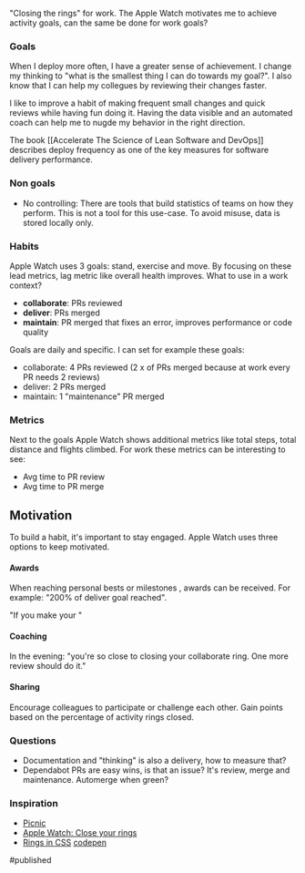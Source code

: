 "Closing the rings" for work. The Apple Watch motivates me to achieve activity goals, can the same be done for work goals?

### Goals
When I deploy more often, I have a greater sense of achievement. I change my thinking to "what is the smallest thing I can do towards my goal?". I also know that I can help my collegues by reviewing their changes faster. 

I like to improve a habit of making frequent small changes and quick reviews while having fun doing it. Having the data visible and an automated coach can help me to nugde my behavior in the right direction.

The book [[Accelerate The Science of Lean Software and DevOps]] describes deploy frequency as one of the key measures for software delivery performance.

### Non goals
- No controlling: There are tools that build statistics of teams on how they perform. This is not a tool for this use-case. To avoid misuse, data is stored locally only. 

### Habits
Apple Watch uses 3 goals: stand, exercise and move. By focusing on these lead metrics, lag metric like overall health improves. What to use in a work context?

- **collaborate**: PRs reviewed 
- **deliver**: PRs merged
- **maintain**: PR merged that fixes an error, improves performance or code quality

Goals are daily and specific. I can set for example these goals:
- collaborate: 4 PRs reviewed (2 x of PRs merged because at work every PR needs 2 reviews)
- deliver: 2 PRs merged
- maintain: 1 "maintenance" PR merged

### Metrics
Next to the goals Apple Watch shows additional metrics like total steps, total distance and flights climbed.
For work these metrics can be interesting to  see:

- Avg time to PR review 
- Avg time to PR merge

## Motivation
To build a habit, it's important to stay engaged. Apple Watch uses three options to keep motivated.

#### Awards
When reaching personal bests or milestones  , awards can be received. For example: "200% of deliver goal reached".

"If you make your "


#### Coaching
In the evening: "you're so close to closing your collaborate ring. One more review should do it."

#### Sharing
Encourage colleagues to participate or challenge each other. Gain points based on the percentage of activity rings closed.

### Questions
- Documentation and "thinking" is also a delivery, how to measure that?
- Dependabot PRs are easy wins, is that an issue? It's review, merge and maintenance. Automerge when green? 

### Inspiration
- [Picnic](https://github.com/PicnicSupermarket/pr-leaderboard)
- [Apple Watch: Close your rings](https://www.apple.com/watch/close-your-rings/)
- [Rings in CSS](https://cssanimation.rocks/watch/) [codepen](https://codepen.io/donovanh/pen/GgYEBZ)

#published 